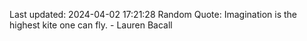 Last updated: 2024-04-02 17:21:28
Random Quote: Imagination is the highest kite one can fly. - Lauren Bacall